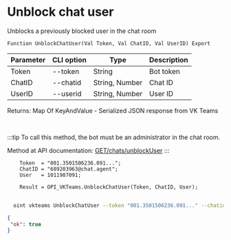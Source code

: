 ﻿---
sidebar_position: 9
---

# Unblock chat user
 Unblocks a previously blocked user in the chat room



`Function UnblockChatUser(Val Token, Val ChatID, Val UserID) Export`

  | Parameter | CLI option | Type | Description |
  |-|-|-|-|
  | Token | --token | String | Bot token |
  | ChatID | --chatid | String, Number | Chat ID |
  | UserID | --userid | String, Number | User ID |

  
  Returns:  Map Of KeyAndValue - Serialized JSON response from VK Teams

<br/>

:::tip
To call this method, the bot must be an administrator in the chat room.

 Method at API documentation: [GET ​​/chats/unblockUser](https://teams.vk.com/botapi/#/chats/get_chats_unblockUser)
:::
<br/>


```bsl title="Code example"
    Token  = "001.3501506236.091...";
    ChatID = "689203963@chat.agent";
    User   = 1011987091;

    Result = OPI_VKTeams.UnblockChatUser(Token, ChatID, User);
```



```sh title="CLI command example"
    
  oint vkteams UnblockChatUser --token "001.3501506236.091..." --chatid "689203963@chat.agent" --userid %userid%

```

```json title="Result"
{
 "ok": true
}
```
